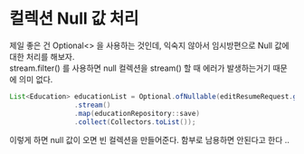 # 컬렉션 Null 값 처리

제일 좋은 건 Optional<> 을 사용하는 것인데, 익숙지 않아서 임시방편으로 Null 값에 대한 처리를 해보자.<br>
stream.filter() 를 사용하면 null 컬렉션을 stream() 할 때 에러가 발생하는거기 때문에 의미 없다.<br>
``` java
List<Education> educationList = Optional.ofNullable(editResumeRequest.getEducations()).orElse(Collections.emptyList())
                .stream()
                .map(educationRepository::save)
                .collect(Collectors.toList());
```
이렇게 하면 null 값이 오면 빈 컬렉션을 만들어준다.
함부로 남용하면 안된다고 한다 ..
